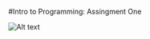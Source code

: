 #Intro to Programming: Assingment One

![Alt text](octet/octet/src/examples/AssignmentOne/images/Background.gif "Background")